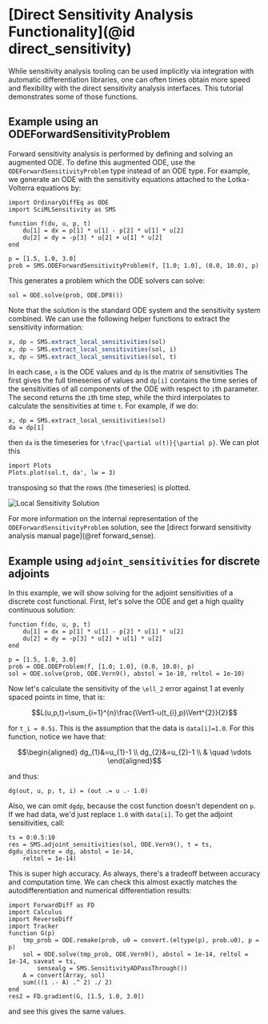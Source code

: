 # [Direct Sensitivity Analysis Functionality](@id direct_sensitivity)

While sensitivity analysis tooling can be used implicitly via integration with
automatic differentiation libraries, one can often times obtain more speed
and flexibility with the direct sensitivity analysis interfaces. This tutorial
demonstrates some of those functions.

## Example using an ODEForwardSensitivityProblem

Forward sensitivity analysis is performed by defining and solving an augmented
ODE. To define this augmented ODE, use the `ODEForwardSensitivityProblem` type
instead of an ODE type. For example, we generate an ODE with the sensitivity
equations attached to the Lotka-Volterra equations by:

```@example directsense
import OrdinaryDiffEq as ODE
import SciMLSensitivity as SMS

function f(du, u, p, t)
    du[1] = dx = p[1] * u[1] - p[2] * u[1] * u[2]
    du[2] = dy = -p[3] * u[2] + u[1] * u[2]
end

p = [1.5, 1.0, 3.0]
prob = SMS.ODEForwardSensitivityProblem(f, [1.0; 1.0], (0.0, 10.0), p)
```

This generates a problem which the ODE solvers can solve:

```@example directsense
sol = ODE.solve(prob, ODE.DP8())
```

Note that the solution is the standard ODE system and the sensitivity system combined.
We can use the following helper functions to extract the sensitivity information:

```julia
x, dp = SMS.extract_local_sensitivities(sol)
x, dp = SMS.extract_local_sensitivities(sol, i)
x, dp = SMS.extract_local_sensitivities(sol, t)
```

In each case, `x` is the ODE values and `dp` is the matrix of sensitivities
The first gives the full timeseries of values and `dp[i]` contains the time series of the
sensitivities of all components of the ODE with respect to `i`th parameter.
The second returns the `i`th time step, while the third
interpolates to calculate the sensitivities at time `t`. For example, if we do:

```@example directsense
x, dp = SMS.extract_local_sensitivities(sol)
da = dp[1]
```

then `da` is the timeseries for ``\frac{\partial u(t)}{\partial p}``. We can
plot this

```@example directsense
import Plots
Plots.plot(sol.t, da', lw = 3)
```

transposing so that the rows (the timeseries) is plotted.

![Local Sensitivity Solution](https://user-images.githubusercontent.com/1814174/170916167-11d1b5c6-3c3c-439a-92af-d3899e24d2ad.png)

For more information on the internal representation of the `ODEForwardSensitivityProblem`
solution, see the [direct forward sensitivity analysis manual page](@ref forward_sense).

## Example using `adjoint_sensitivities` for discrete adjoints

In this example, we will show solving for the adjoint sensitivities of a discrete
cost functional. First, let's solve the ODE and get a high quality continuous
solution:

```@example directsense
function f(du, u, p, t)
    du[1] = dx = p[1] * u[1] - p[2] * u[1] * u[2]
    du[2] = dy = -p[3] * u[2] + u[1] * u[2]
end

p = [1.5, 1.0, 3.0]
prob = ODE.ODEProblem(f, [1.0; 1.0], (0.0, 10.0), p)
sol = ODE.solve(prob, ODE.Vern9(), abstol = 1e-10, reltol = 1e-10)
```

Now let's calculate the sensitivity of the ``\ell_2`` error against 1 at evenly spaced
points in time, that is:

```math
L(u,p,t)=\sum_{i=1}^{n}\frac{\Vert1-u(t_{i},p)\Vert^{2}}{2}
```

for ``t_i = 0.5i``. This is the assumption that the data is `data[i]=1.0`.
For this function, notice we have that:

```math
\begin{aligned}
dg_{1}&=u_{1}-1 \\
dg_{2}&=u_{2}-1 \\
& \quad \vdots
\end{aligned}
```

and thus:

```@example directsense
dg(out, u, p, t, i) = (out .= u .- 1.0)
```

Also, we can omit `dgdp`, because the cost function doesn't dependent on `p`.
If we had data, we'd just replace `1.0` with `data[i]`. To get the adjoint
sensitivities, call:

```@example directsense
ts = 0:0.5:10
res = SMS.adjoint_sensitivities(sol, ODE.Vern9(), t = ts, dgdu_discrete = dg, abstol = 1e-14,
    reltol = 1e-14)
```

This is super high accuracy. As always, there's a tradeoff between accuracy
and computation time. We can check this almost exactly matches the
autodifferentiation and numerical differentiation results:

```@example directsense
import ForwardDiff as FD
import Calculus
import ReverseDiff
import Tracker
function G(p)
    tmp_prob = ODE.remake(prob, u0 = convert.(eltype(p), prob.u0), p = p)
    sol = ODE.solve(tmp_prob, ODE.Vern9(), abstol = 1e-14, reltol = 1e-14, saveat = ts,
        sensealg = SMS.SensitivityADPassThrough())
    A = convert(Array, sol)
    sum(((1 .- A) .^ 2) ./ 2)
end
res2 = FD.gradient(G, [1.5, 1.0, 3.0])
```

and see this gives the same values.

